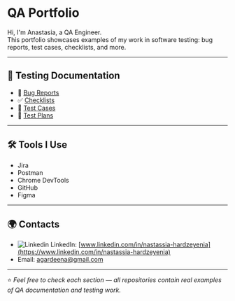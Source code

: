 #  QA Portfolio

Hi, I'm Anastasia, a QA Engineer.  
This portfolio showcases examples of my work in software testing: bug reports, test cases, checklists, and more.  

---

## 📂 Testing Documentation

- 🐞 [Bug Reports](https://github.com/NHardzeyenia/BugReports)  
- ✅ [Checklists](https://github.com/NHardzeyenia/QA-TestCases)  
- 📝 [Test Cases]()  
- 📑 [Test Plans]()  

---

## 🛠 Tools I Use

- Jira 
- Postman  
- Chrome DevTools  
- GitHub  
- Figma  

---

## 🌍 Contacts

- ![Linkedin](https://i.sstatic.net/gVE0j.png) LinkedIn: [www.linkedin.com/in/nastassia-hardzeyenia](https://www.linkedin.com/in/nastassia-hardzeyenia)
- Email: agardeena@gmail.com  

---

⭐ *Feel free to check each section — all repositories contain real examples of QA documentation and testing work.*  

